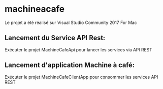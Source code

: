 # machineacafe

Le projet a été réalisé sur Visual Studio Community 2017 For Mac

## Lancement du Service API Rest: 
Exécuter le projet MachineCafeApi pour lancer les services via API REST



## Lancement d'application Machine à café:
Exécuter le projet MachineCafeClientApp pour consommer les services API REST
